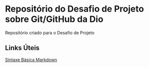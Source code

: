 # Repositório do Desafio de Projeto sobre Git/GitHub da Dio
Repositório criado para o Desafio de Projeto

## Links Úteis 

[Sintaxe Básica Markdown](https://www.markdownguide.org)
